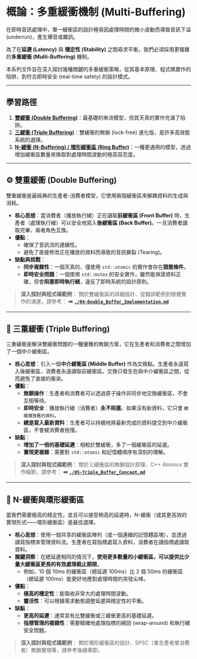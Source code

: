 # 概論：多重緩衝機制 (Multi-Buffering)

在即時音訊處理中，單一緩衝區的設計極易因處理時間的微小波動而導致音訊下溢 (underrun)，產生爆音或雜訊。

為了在**延遲 (Latency)** 與 **穩定性 (Stability)** 之間尋求平衡，我們必須採用更複雜的**多重緩衝 (Multi-Buffering)** 機制。

本系列文件旨在深入探討幾種關鍵的多重緩衝策略，從其基本原理、程式碼實作的陷阱，到符合即時安全 (real-time safety) 的設計模式。

---

## 學習路徑

1. [**雙緩衝 (Double Buffering)**](#-雙重緩衝-double-buffering)：最基礎的串流模型，但其天真的實作充滿了陷阱。
2. [**三緩衝 (Triple Buffering)**](#-三重緩衝-triple-buffering)：雙緩衝的無鎖 (lock-free) 進化版，是許多高效能系統的選擇。
3. [**N-緩衝 (N-Buffering) / 環形緩衝區 (Ring Buffer)**](#-n-緩衝與環形緩衝區)：一種更通用的模型，透過增加緩衝區數量來換取對處理時間波動的極高容忍度。

---

## ⚙️ 雙重緩衝 (Double Buffering)

雙重緩衝是最經典的生產者-消費者模型，它使用兩個緩衝區來解耦資料的生成與消耗。

- **核心思想**：當消費者（播放執行緒）正在讀取**前緩衝區 (Front Buffer)** 時，生產者（處理執行緒）可以安全地寫入**後緩衝區 (Back Buffer)**。一旦消費者讀取完畢，兩者角色互換。
- **優點**：
  - 確保了音訊流的連續性。
  - 避免了直接修改正在播放的資料而導致的音訊撕裂 (Tearing)。
- **缺點與挑戰**：
  - **同步複雜性**：一個天真的、僅使用 `std::atomic` 的實作會存在**競態條件**。
  - **即時安全問題**：一個使用 `std::mutex` 的安全實作，雖然能保證資料正確，但會**阻塞即時執行緒**，違反了即時系統的設計原則。

> **深入探討與程式碼範例**：
> 關於雙緩衝區的詳細設計、從錯誤範例到穩健實作的演進，請參考：
> **➡️ [`./04-Double_Buffer_Implementation.md`](./04-Double_Buffer_Implementation.md)**

---

## 🚀 三重緩衝 (Triple Buffering)

三重緩衝是解決雙緩衝問題的一種優雅的無鎖方案，它在生產者和消費者之間增加了一個中介緩衝區。

- **核心思想**：引入一個**中介緩衝區 (Middle Buffer)** 作為交換點。生產者永遠寫入後緩衝區，消費者永遠讀取前緩衝區。交換只發生在與中介緩衝區之間，從而避免了直接的衝突。
- **優點**：
  - **無鎖操作**：生產者和消費者可以透過原子操作非同步地交換緩衝區，不會互相等待。
  - **即時安全**：播放執行緒（消費者）**永不阻塞**。如果沒有新資料，它只會 `繼續播放舊的資料`。
  - **總是寫入最新資料**：生產者可以持續地將最新完成的資料提交到中介緩衝區，不會被消費者拖慢。
- **缺點**：
  - **增加了一倍的基礎延遲**：相較於雙緩衝，多了一個緩衝區的延遲。
  - **實現更複雜**：需要對 `std::atomic` 和記憶體順序有深刻的理解。

> **深入探討與程式碼範例**：
> 關於三緩衝區的無鎖設計原理、C++ Atomics 實作細節，請參考：
> **➡️ [`./05-Triple_Buffer_Concept.md`](./05-Triple_Buffer_Concept.md)**

---

## 🔄 N-緩衝與環形緩衝區

當我們需要極高的穩定性，並且可以接受稍高的延遲時，N-緩衝（或其更高效的實現形式——環形緩衝區）是最佳選擇。

- **核心思想**：使用一個共享的緩衝區陣列（或一個連續的記憶體區塊），並透過讀寫指標來管理資料流。生產者在寫指標處寫入資料，消費者在讀指標處讀取資料。
- **關鍵洞察**：在總延遲相同的情況下，**使用更多數量的小緩衝區，可以提供比少量大緩衝區更長的有效處理截止期限**。
  - 例如，10 個 10ms 的緩衝區（總延遲 100ms）比 2 個 50ms 的緩衝區（總延遲 100ms）能更好地應對處理時間的突發尖峰。
- **優點**：
  - **極高的穩定性**：能吸收非常大的處理時間波動。
  - **靈活性**：可以根據需求動態調整延遲與穩定性的平衡。
- **缺點**：
  - **更高的延遲**：通常具有比雙緩衝或三緩衝更高的基礎延遲。
  - **指標管理的複雜性**：需要精確地處理指標的繞回 (wrap-around) 和執行緒安全問題。

> **深入探討與程式碼範例**：
> 關於環形緩衝區的設計、SPSC（單生產者單消費者）無鎖實現等，請參考後續章節。
